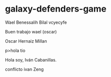 # galaxy-defenders-game
<p> Wael Benessalih Bilal vcyecyfe <p>
<p>Buen trabajo wael (oscar)</p>
<p> Oscar Hernaiz Millan <p>p>hola tio</p><p>Hola soy, Iván Cabanillas.<p><p> conflicto ivan Zeng  <p>

